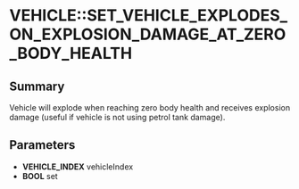 # VEHICLE::SET_VEHICLE_EXPLODES_ON_EXPLOSION_DAMAGE_AT_ZERO_BODY_HEALTH

## Summary
Vehicle will explode when reaching zero body health and receives explosion damage (useful if vehicle is not using petrol tank damage).

## Parameters
* **VEHICLE_INDEX** vehicleIndex
* **BOOL** set